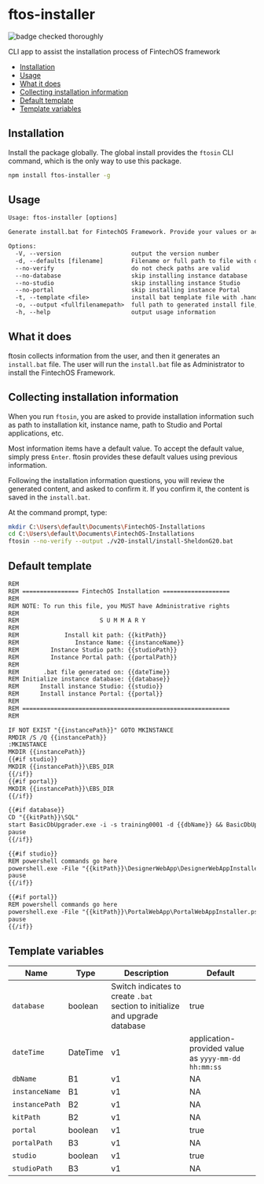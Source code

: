 <!-- omit in toc -->
# ftos-installer

![badge checked thoroughly](https://img.shields.io/badge/checked-thoroughly-green)

CLI app to assist the installation process of FintechOS framework

- [Installation](#installation)
- [Usage](#usage)
- [What it does](#what-it-does)
- [Collecting installation information](#collecting-installation-information)
- [Default template](#default-template)
- [Template variables](#template-variables)

## Installation

Install the package globally. The global install provides the `ftosin` CLI command, which is the only way to use this package.

```bash
npm install ftos-installer -g
```

## Usage

```txt
Usage: ftos-installer [options]

Generate install.bat for FintechOS Framework. Provide your values or accept suggested values.

Options:
  -V, --version                    output the version number
  -d, --defaults [filename]        Filename or full path to file with default values (default: "ftos-defaults.json")
  --no-verify                      do not check paths are valid
  --no-database                    skip installing instance database
  --no-studio                      skip installing instance Studio
  --no-portal                      skip installing instance Portal
  -t, --template <file>            install bat template file with .handlebars extension (default: "C:\\Users\\ion.gireada\\Documents\\VSCodeProjects\\ftos-installer\\install.handlebars")
  -o, --output <fullfilenamepath>  full path to generated install file, or filename (default: "install.bat")
  -h, --help                       output usage information
```

## What it does

ftosin collects information from the user, and then it generates an `install.bat` file. The user will run the `install.bat` file as Administrator to install the FintechOS Framework.

## Collecting installation information

When you run `ftosin`, you are asked to provide installation information such as path to installation kit, instance name, path to Studio and Portal applications, etc.

Most information items have a default value. To accept the default value, simply press `Enter`. ftosin provides these default values using previous information.

Following the installation information questions, you will review the generated content, and asked to confirm it. If you confirm it, the content is saved in the `install.bat`.  

At the command prompt, type:

```bash
mkdir C:\Users\default\Documents\FintechOS-Installations
cd C:\Users\default\Documents\FintechOS-Installations
ftosin --no-verify --output ./v20-install/install-SheldonG20.bat
```

## Default template

```txt
REM
REM ================ FintechOS Installation ===================
REM
REM NOTE: To run this file, you MUST have Administrative rights
REM
REM                       S U M M A R Y
REM
REM             Install kit path: {{kitPath}}
REM                Instance Name: {{instanceName}}
REM         Instance Studio path: {{studioPath}}
REM         Instance Portal path: {{portalPath}}
REM
REM       .bat file generated on: {{dateTime}}
REM Initialize instance database: {{database}}
REM      Install instance Studio: {{studio}}
REM      Install instance Portal: {{portal}}
REM
REM ===========================================================
REM

IF NOT EXIST "{{instancePath}}" GOTO MKINSTANCE
RMDIR /S /Q {{instancePath}}
:MKINSTANCE
MKDIR {{instancePath}}
{{#if studio}}
MKDIR {{instancePath}}\EBS_DIR
{{/if}}
{{#if portal}}
MKDIR {{instancePath}}\EBS_DIR
{{/if}}

{{#if database}}
CD "{{kitPath}}\SQL"
start BasicDbUpgrader.exe -i -s training0001 -d {{dbName}} && BasicDbUpgrader.exe -w -s training0001 -d {{dbName}} && BasicDbUpgrader.exe -g -s training0001 -d {{dbName}}
pause
{{/if}}

{{#if studio}}
REM powershell commands go here
powershell.exe -File "{{kitPath}}\DesignerWebApp\DesignerWebAppInstaller.ps1" -p_MainCommand Install -p_InstallDir "{{studioPath}}" -p_IisWebSite "default web site" -p_IisApp {{instanceName}}Studio -p_IisAppPool {{instanceName}}Studio -p_DbConnServer "training0001" -p_DbConnSqlAuthUser ftos -p_DbConnSqlAuthPass ftos -p_DbConnDb {{dbName}} {{instancePath}}\EBS_DIR
pause
{{/if}}

{{#if portal}}
REM powershell commands go here
powershell.exe -File "{{kitPath}}\PortalWebApp\PortalWebAppInstaller.ps1" -p_MainCommand Install -p_InstallDir "{{portalPath}}" -p_IisWebSite "Default Web Site" -p_IisApp {{instanceName}}Portal -p_IisAppPool {{instanceName}}Portal -p_DbConnServer "training0001" -p_DbConnSqlAuthUser ftos -p_DbConnSqlAuthPass ftos -p_DbConnDb {{dbName}} -p_UploadEBSDir {{instancePath}}\EBS_DIR 
pause
{{/if}}
```

## Template variables

Name | Type | Description | Default
---------|---------|---------|-------
`database` | boolean | Switch indicates to create `.bat` section to initialize and upgrade database | true
`dateTime` | DateTime | v1 | application-provided value as `yyyy-mm-dd hh:mm:ss`
`dbName` | B1 | v1 | NA
 `instanceName` | B1 | v1 | NA
 `instancePath` | B2 | v1 | NA
 `kitPath` | B2 | v1 | NA
 `portal` | boolean | v1 | true
 `portalPath` | B3 | v1 | NA
 `studio` | boolean | v1 | true
 `studioPath` | B3 | v1 | NA
